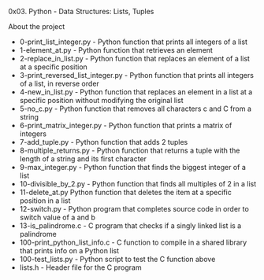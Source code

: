 0x03. Python - Data Structures: Lists, Tuples

About the project

* 0-print_list_integer.py - Python function that prints all integers of a list
* 1-element_at.py -  Python function that retrieves an element
* 2-replace_in_list.py - Python function that replaces an element of a list at a specific position
* 3-print_reversed_list_integer.py -  Python function that prints all integers of a list, in reverse order
* 4-new_in_list.py - Python function that replaces an element in a list at a specific position without modifying the original list
* 5-no_c.py -  Python function that removes all characters c and C from a string
* 6-print_matrix_integer.py -   Python function that prints a matrix of integers
* 7-add_tuple.py -  Python function that adds 2 tuples
* 8-multiple_returns.py -  Python function that returns a tuple with the length of a string and its first character
*  9-max_integer.py - Python function that finds the biggest integer of a list
* 10-divisible_by_2.py - Python function that finds all multiples of 2 in a list
* 11-delete_at.py Python function that deletes the item at a specific position in a list
* 12-switch.py  -  Python program that completes source code in order to switch value of a and b
* 13-is_palindrome.c -  C program that checks if a singly linked list is a palindrome
* 100-print_python_list_info.c - C function to compile in a shared library that prints info on a Python list
* 100-test_lists.py - Python script to test the C function above
* lists.h - Header file for the C program
